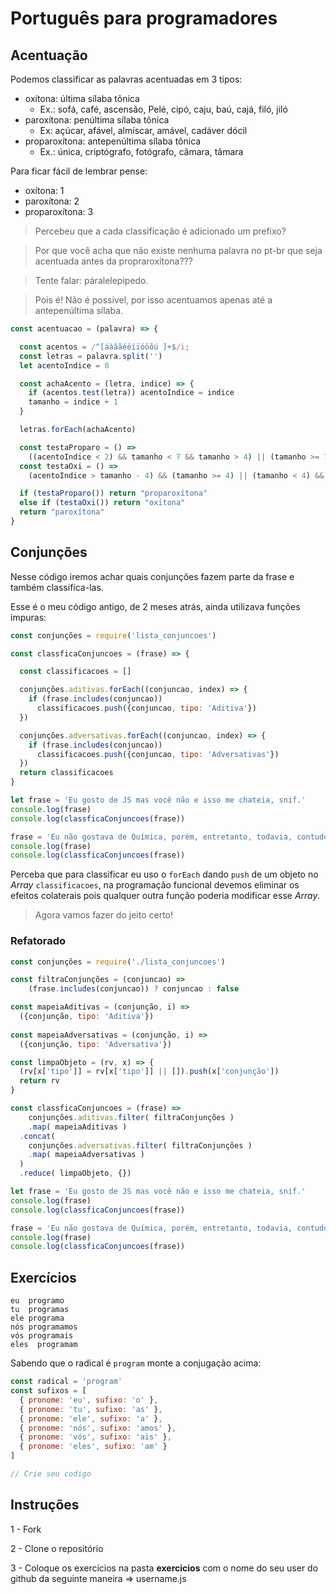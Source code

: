 # Português para programadores


## Acentuação

Podemos classificar as palavras acentuadas em 3 tipos:

- oxítona: última sílaba tônica
  + Ex.: sofá, café, ascensão, Pelé, cipó, caju, baú, cajá, filó, jiló
- paroxítona: penúltima sílaba tônica
  + Ex: açúcar, afável, almíscar, amável, cadáver dócil 
- proparoxítona: antepenúltima sílaba tônica
  + Ex.: única, criptógrafo, fotógrafo, câmara, tâmara

Para ficar fácil de lembrar pense:

- oxítona: 1
- paroxítona: 2
- proparoxítona: 3

> Percebeu que a cada classificação é adicionado um prefixo?




> Por que você acha que não existe nenhuma palavra no pt-br que seja acentuada antes da propraroxítona???

> Tente falar: páralelepipedo.

> Pois é! Não é possível, por isso acentuamos apenas até a antepenúltima sílaba.

```js
const acentuacao = (palavra) => {

  const acentos = /^[áàâãéêíïóôõú ]+$/i;
  const letras = palavra.split('')
  let acentoIndice = 0

  const achaAcento = (letra, indice) => {
    if (acentos.test(letra)) acentoIndice = indice
    tamanho = indice + 1
  }

  letras.forEach(achaAcento)

  const testaProparo = () => 
    ((acentoIndice < 2) && tamanho < 7 && tamanho > 4) || (tamanho >= 7 && acentoIndice < 5)
  const testaOxi = () => 
    (acentoIndice > tamanho - 4) && (tamanho >= 4) || (tamanho < 4) && (acentoIndice > 0)

  if (testaProparo()) return "proparoxítona"
  else if (testaOxi()) return "oxítona"
  return "paroxítona"
}
```

## Conjunções

Nesse código iremos achar quais conjunções fazem parte da frase e também classifica-las.

Esse é o meu código antigo, de 2 meses atrás, ainda utilizava funções impuras:


```js
const conjunções = require('lista_conjuncoes')

const classficaConjuncoes = (frase) => {

  const classificacoes = []

  conjunções.aditivas.forEach((conjuncao, index) => {
    if (frase.includes(conjuncao)) 
      classificacoes.push({conjuncao, tipo: 'Aditiva'})
  })

  conjunções.adversativas.forEach((conjuncao, index) => {
    if (frase.includes(conjuncao)) 
      classificacoes.push({conjuncao, tipo: 'Adversativas'})
  })
  return classificacoes
}

let frase = 'Eu gosto de JS mas você não e isso me chateia, snif.'
console.log(frase)
console.log(classficaConjuncoes(frase))

frase = 'Eu não gostava de Química, porém, entretanto, todavia, contudo hoje eu gosto.'
console.log(frase)
console.log(classficaConjuncoes(frase))
```


Perceba que para classificar eu uso o `forEach` dando `push` de um objeto no *Array* `classificacoes`, na programação funcional devemos eliminar os efeitos colaterais pois qualquer outra função poderia modificar esse *Array*.

> Agora vamos fazer do jeito certo!

### Refatorado

```js
const conjunções = require('./lista_conjuncoes')

const filtraConjunções = (conjuncao) => 
    (frase.includes(conjuncao)) ? conjuncao : false

const mapeiaAditivas = (conjunção, i) => 
  ({conjunção, tipo: 'Aditiva'})
  
const mapeiaAdversativas = (conjunção, i) => 
  ({conjunção, tipo: 'Adversativa'})

const limpaObjeto = (rv, x) => {
  (rv[x['tipo']] = rv[x['tipo']] || []).push(x['conjunção'])
  return rv
}

const classficaConjuncoes = (frase) => 
    conjunções.aditivas.filter( filtraConjunções )
    .map( mapeiaAditivas )
  .concat( 
    conjunções.adversativas.filter( filtraConjunções )
    .map( mapeiaAdversativas )
  )
  .reduce( limpaObjeto, {})

let frase = 'Eu gosto de JS mas você não e isso me chateia, snif.'
console.log(frase)
console.log(classficaConjuncoes(frase))

frase = 'Eu não gostava de Química, porém, entretanto, todavia, contudo hoje eu gosto.'
console.log(frase)
console.log(classficaConjuncoes(frase))
```

## Exercícios

```
eu  programo
tu  programas
ele programa
nós programamos
vós programais
eles  programam
```

Sabendo que o radical é `program` monte a conjugação acima:

```js
const radical = 'program'
const sufixos = [
  { pronome: 'eu', sufixo: 'o' }, 
  { pronome: 'tu', sufixo: 'as' }, 
  { pronome: 'ele', sufixo: 'a' }, 
  { pronome: 'nós', sufixo: 'amos' }, 
  { pronome: 'vós', sufixo: 'ais' }, 
  { pronome: 'eles', sufixo: 'am' }
]

// Crie seu codigo
```

## Instruções

1 - Fork 

2 - Clone o repositório

3 - Coloque os exercícios na pasta **exercicios** com o nome do seu user do github da seguinte maneira => username.js 
